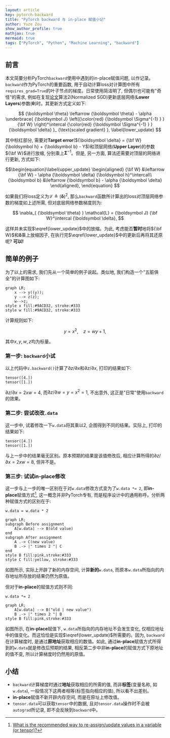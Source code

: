 ```yaml
---
layout: article
key: pytorch-backward
title: "PyTorch backward 与 in-place 赋值小记"
author: Yuze Zou
show_author_profile: true
mathjax: true
mermaid: true
tags: ["PyTorch", "Python", "Machine Learning", "backward"]
---
```


## 前言

本文简要分析PyTorch`backward`使用中遇到的in-place赋值问题, 以作记录。  
`backward`作为PyTorch的重要函数, 用于自动计算loss对计算图中所有`requires_grad=True`的叶子节点的梯度。日常使用简洁明了, 但偶尔也可能有"奇怪"的需求, 例如在复现[论文](https://papers.nips.cc/paper/6076-learning-values-across-many-orders-of-magnitude.pdf)算法2(Normalized SGD)更新底层网络(**Lower Layers**)参数(${\boldsymbol \theta}$)时。其更新方式定义如下:  

$$
{\boldsymbol \theta} \leftarrow {\boldsymbol \theta} - \alpha \underbrace{ {\boldsymbol J} \left({\color{red} {\boldsymbol \Sigma^{-1} } } {\bf W} \right)^\intercal {\color{red} {\boldsymbol \Sigma^{-1} } } {\boldsymbol \delta} }_ {\text{scaled gradient} }, \label{lower_update}
$$

其中标红部分, 需要对**Target error**(${\boldsymbol \delta} = {\bf W} {\boldsymbol h} + {\boldsymbol b} - Y$)和顶层网络(**Upper Layer**)的参数${\bf W}$进行放缩, 分别乘上${\boldsymbol \Sigma^{-1} }$。但是, 另一方面, 算法还需要对顶层的网络进行更新, 方式如下:  

$$\begin{equation}\label{upper_update}
\begin{aligned}
{\bf W} &\leftarrow {\bf W} - \alpha {\boldsymbol \delta} {\boldsymbol h}^\intercal\\
{\boldsymbol b} &\leftarrow {\boldsymbol b} - \alpha {\boldsymbol \delta}
\end{aligned},
\end{equation}
$$

如果我们将loss定义为$\mathcal{L} \triangleq \left( {\boldsymbol \delta} \right)^2$, 那么`backward`函数所计算出的loss对顶层网络参数的梯度如上述所需, 但对底层网络参数梯度则为:  

$$
\nabla_{ {\boldsymbol \theta} } \mathcal{L} = {\boldsymbol J} {\bf W}^\intercal {\boldsymbol \delta},
$$

这样并未实现$\eqref{lower_update}$中的放缩。为此, 考虑能否**暂时**地将${\bf W}$和${\boldsymbol \delta}$乘上放缩因子, 在执行完$\eqref{lower_update}$中的更新后再将其还原呢? **可以!**

## 简单的例子

为了以上的需求, 我们先从一个简单的例子说起。类似地, 我们构造一个"五脏俱全"的计算图如下:  

```mermaid
graph LR;
    x --> y((y));
    y --> z(z);
    w-->z;
style x fill:#9ACD32, stroke:#333
style w fill:#9ACD32, stroke:#333
```
计算规则如下:  

$$
y = x^2, \quad z = wy + 1, \nonumber
$$

其中$x, y, w, z$均为标量。

### 第一步: `backward`小试

<script src="https://gist.github.com/zouyu4524/26d98491444ea896203ab71a8e36f0a3.js?file=pytorch_backward_01.py"></script>

以上代码中`z.backward()`计算了$\partial z / \partial x$和$\partial z / \partial x$, 打印的结果如下:  

```
tensor([4.])
tensor([1.])
```

$\partial z / \partial x = 2x w = 4$, 而$\partial z / \partial w = y = x^2 = 1$, 不出意外, 这正是"日常"使用`backward`的效果。

### 第二步: 尝试改改`.data`

<script src="https://gist.github.com/zouyu4524/26d98491444ea896203ab71a8e36f0a3.js?file=pytorch_backward_02.py"></script>

这一步中, 试着修改一下`w.data`将其乘以2, 企图得到不同的结果。实际上, 打印的结果如下:  
```
tensor([4.])
tensor([1.])
```
与上一步中的结果毫无区别。原本预期的结果是该值修改后, 相应计算所得的$\partial z / \partial x = 2x w = 8$, 但并不是。

### 第三步: 试试in-place修改

<script src="https://gist.github.com/zouyu4524/26d98491444ea896203ab71a8e36f0a3.js?file=pytorch_backward_03.py"></script>

这一步与上一步的唯一区别在于对`w.data`修改方式变为了`w.data *= 2`, 即**in-place**赋值方式[^1], 这一概念并非PyTorch专有, 而是程序设计中的通用称呼。分析两种赋值方式的区别在于:  

```
w.data = w.data * 2
```

```mermaid
graph LR;
subgraph Before assignment
    A[w.data] --> B(old value)
end
subgraph After assignment
	A .-> C(new value)
	B .-> |" times 2 "| C
end
style B fill:pink,stroke:#333
style C fill:yellow, stroke:#333
```

如图所示, 实际上开辟了新的内存空间, 计算**新的**`w.data`, 而原本`w.data`所指向的内存地址所存放的结果仍然为原值。

但对于**in-place**的赋值方式则不同: 
```
w.data *= 2
```

```mermaid
graph LR;
    A[w.data] --> B("old | new value")
    B .-> |" times 2 "| B
style B fill:pink,stroke:#333
```

如图所示, 在**in-place**赋值下, `w.data`所指向的内存地址不会发生变化, 仅相应地址中的值变化。而这恰恰是实现$\eqref{lower_update}$所需要的。因为, `backward`在计算梯度时, 是通过**原地址**获取相应的数值。如此, 通过**in-place**赋值方式所得到的`w.data`就是修改后预期的结果, 相反第二步中非**in-place**的赋值方式下原地址的值不变, 所以计算梯度时仍然用的原值。

## 小结

* `backward`计算梯度时通过**地址**获取相应的所需的值, 而非**标签**(变量名称, 如`w.data`), 一般情况下这两者相等(标签指向相应的值), 所以看不出差别。  
* **in-place**赋值不新开辟内存空间, 而是在原址上修改值。  
* `tensor.data`可以获取`tensor`中的数据, 且对`tensor.data`操作时不会被`autograd`所记录, 即不会反映到`backward`中。

[^1]: [What is the recommended way to re-assign/update values in a variable (or tensor)?](https://discuss.pytorch.org/t/what-is-the-recommended-way-to-re-assign-update-values-in-a-variable-or-tensor/6125)